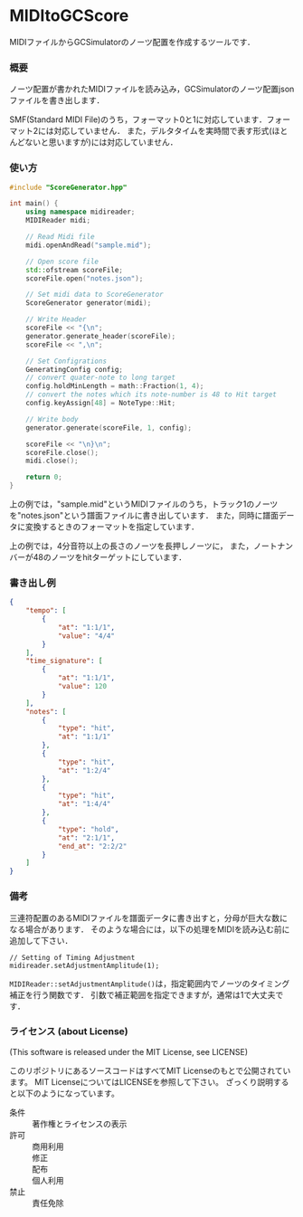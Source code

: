 # MIDItoGCScore
MIDIファイルからGCSimulatorのノーツ配置を作成するツールです．

### 概要
ノーツ配置が書かれたMIDIファイルを読み込み，GCSimulatorのノーツ配置jsonファイルを書き出します．

SMF(Standard MIDI File)のうち，フォーマット0と1に対応しています．フォーマット2には対応していません．
また，デルタタイムを実時間で表す形式(ほとんどないと思いますが)には対応していません．


### 使い方

```cpp
#include "ScoreGenerator.hpp"

int main() {
    using namespace midireader;
    MIDIReader midi;

    // Read Midi file
    midi.openAndRead("sample.mid");

    // Open score file
    std::ofstream scoreFile;
    scoreFile.open("notes.json");

    // Set midi data to ScoreGenerator
    ScoreGenerator generator(midi);

    // Write Header
    scoreFile << "{\n";
    generator.generate_header(scoreFile);
    scoreFile << ",\n";

    // Set Configrations
    GeneratingConfig config;
    // convert quater-note to long target
    config.holdMinLength = math::Fraction(1, 4); 
    // convert the notes which its note-number is 48 to Hit target
    config.keyAssign[48] = NoteType::Hit;

    // Write body
    generator.generate(scoreFile, 1, config);

    scoreFile << "\n}\n";
    scoreFile.close();
    midi.close();

    return 0;
}

```
上の例では，"sample.mid"というMIDIファイルのうち，トラック1のノーツを"notes.json"という譜面ファイルに書き出しています．
また，同時に譜面データに変換するときのフォーマットを指定しています．

上の例では，4分音符以上の長さのノーツを長押しノーツに，
また，ノートナンバーが48のノーツをhitターゲットにしています．


### 書き出し例
```json
{
    "tempo": [
        {
            "at": "1:1/1",
            "value": "4/4"
        }
    ],
    "time_signature": [
        {
            "at": "1:1/1",
            "value": 120
        }
    ],
    "notes": [
        {
            "type": "hit",
            "at": "1:1/1"
        },
        {
            "type": "hit",
            "at": "1:2/4"
        },
        {
            "type": "hit",
            "at": "1:4/4"
        },
        {
            "type": "hold",
            "at": "2:1/1",
            "end_at": "2:2/2"
        }
    ]
}

```


### 備考
三連符配置のあるMIDIファイルを譜面データに書き出すと，分母が巨大な数になる場合があります．
そのような場合には，以下の処理をMIDIを読み込む前に追加して下さい．
```
// Setting of Timing Adjustment
midireader.setAdjustmentAmplitude(1);
```
`MIDIReader::setAdjustmentAmplitude()`は，指定範囲内でノーツのタイミング補正を行う関数です．
引数で補正範囲を指定できますが，通常は1で大丈夫です．


### ライセンス (about License)
(This software is released under the MIT License, see LICENSE)

このリポジトリにあるソースコードはすべてMIT Licenseのもとで公開されています。
MIT LicenseについてはLICENSEを参照して下さい。
ざっくり説明すると以下のようになっています。

<dl>
    <dt>条件</dt>
    <dd>著作権とライセンスの表示</dd>
    <dt>許可</dt>
    <dd>商用利用</dd>
    <dd>修正</dd>
    <dd>配布</dd>
    <dd>個人利用</dd>
    <dt>禁止</dt>
    <dd>責任免除</dd>
</dl>

